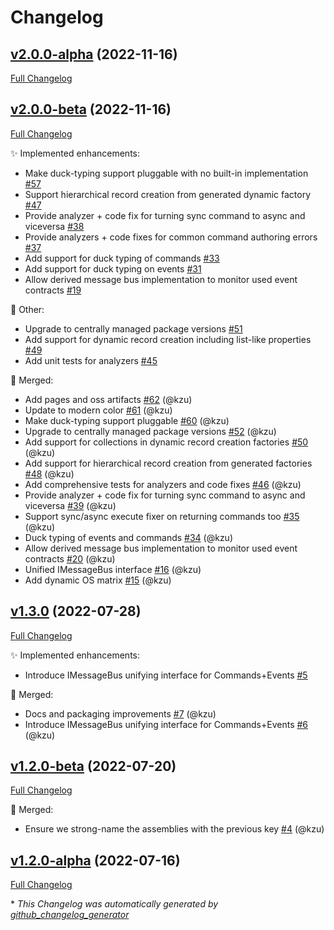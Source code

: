 # Changelog

## [v2.0.0-alpha](https://github.com/devlooped/Merq/tree/v2.0.0-alpha) (2022-11-16)

[Full Changelog](https://github.com/devlooped/Merq/compare/v2.0.0-beta...v2.0.0-alpha)

## [v2.0.0-beta](https://github.com/devlooped/Merq/tree/v2.0.0-beta) (2022-11-16)

[Full Changelog](https://github.com/devlooped/Merq/compare/v1.3.0...v2.0.0-beta)

:sparkles: Implemented enhancements:

- Make duck-typing support pluggable with no built-in implementation [\#57](https://github.com/devlooped/Merq/issues/57)
- Support hierarchical record creation from generated dynamic factory   [\#47](https://github.com/devlooped/Merq/issues/47)
- Provide analyzer + code fix for turning sync command to async and viceversa [\#38](https://github.com/devlooped/Merq/issues/38)
- Provide analyzers + code fixes for common command authoring errors  [\#37](https://github.com/devlooped/Merq/issues/37)
- Add support for duck typing of commands [\#33](https://github.com/devlooped/Merq/issues/33)
- Add support for duck typing on events [\#31](https://github.com/devlooped/Merq/issues/31)
- Allow derived message bus implementation to monitor used event contracts [\#19](https://github.com/devlooped/Merq/issues/19)

:hammer: Other:

- Upgrade to centrally managed package versions [\#51](https://github.com/devlooped/Merq/issues/51)
- Add support for dynamic record creation including list-like properties [\#49](https://github.com/devlooped/Merq/issues/49)
- Add unit tests for analyzers [\#45](https://github.com/devlooped/Merq/issues/45)

:twisted_rightwards_arrows: Merged:

- Add pages and oss artifacts [\#62](https://github.com/devlooped/Merq/pull/62) (@kzu)
- Update to modern color [\#61](https://github.com/devlooped/Merq/pull/61) (@kzu)
- Make duck-typing support pluggable [\#60](https://github.com/devlooped/Merq/pull/60) (@kzu)
- Upgrade to centrally managed package versions [\#52](https://github.com/devlooped/Merq/pull/52) (@kzu)
- Add support for collections in dynamic record creation factories [\#50](https://github.com/devlooped/Merq/pull/50) (@kzu)
- Add support for hierarchical record creation from generated factories [\#48](https://github.com/devlooped/Merq/pull/48) (@kzu)
- Add comprehensive tests for analyzers and code fixes [\#46](https://github.com/devlooped/Merq/pull/46) (@kzu)
- Provide analyzer + code fix for turning sync command to async and viceversa [\#39](https://github.com/devlooped/Merq/pull/39) (@kzu)
- Support sync/async execute fixer on returning commands too [\#35](https://github.com/devlooped/Merq/pull/35) (@kzu)
- Duck typing of events and commands [\#34](https://github.com/devlooped/Merq/pull/34) (@kzu)
- Allow derived message bus implementation to monitor used event contracts [\#20](https://github.com/devlooped/Merq/pull/20) (@kzu)
- Unified IMessageBus interface [\#16](https://github.com/devlooped/Merq/pull/16) (@kzu)
- Add dynamic OS matrix [\#15](https://github.com/devlooped/Merq/pull/15) (@kzu)

## [v1.3.0](https://github.com/devlooped/Merq/tree/v1.3.0) (2022-07-28)

[Full Changelog](https://github.com/devlooped/Merq/compare/v1.2.0-beta...v1.3.0)

:sparkles: Implemented enhancements:

- Introduce IMessageBus unifying interface for Commands+Events [\#5](https://github.com/devlooped/Merq/issues/5)

:twisted_rightwards_arrows: Merged:

- Docs and packaging improvements [\#7](https://github.com/devlooped/Merq/pull/7) (@kzu)
- Introduce IMessageBus unifying interface for Commands+Events [\#6](https://github.com/devlooped/Merq/pull/6) (@kzu)

## [v1.2.0-beta](https://github.com/devlooped/Merq/tree/v1.2.0-beta) (2022-07-20)

[Full Changelog](https://github.com/devlooped/Merq/compare/v1.2.0-alpha...v1.2.0-beta)

:twisted_rightwards_arrows: Merged:

- Ensure we strong-name the assemblies with the previous key [\#4](https://github.com/devlooped/Merq/pull/4) (@kzu)

## [v1.2.0-alpha](https://github.com/devlooped/Merq/tree/v1.2.0-alpha) (2022-07-16)

[Full Changelog](https://github.com/devlooped/Merq/compare/9aed78c8a37c830093a8dbeb15981df3640dd350...v1.2.0-alpha)



\* *This Changelog was automatically generated by [github_changelog_generator](https://github.com/github-changelog-generator/github-changelog-generator)*
